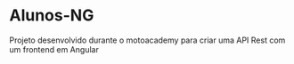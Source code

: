 # Alunos-NG
Projeto desenvolvido durante o motoacademy para criar uma API Rest com um frontend em Angular
